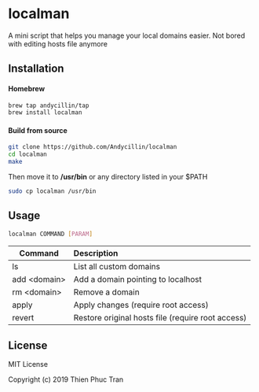 # localman

A mini script that helps you manage your local domains easier.
Not bored with editing hosts file anymore

## Installation
#### Homebrew
```bash
brew tap andycillin/tap
brew install localman
```
#### Build from source
```bash
git clone https://github.com/Andycillin/localman
cd localman
make
```
Then move it to **/usr/bin** or any directory listed in your $PATH
```bash
sudo cp localman /usr/bin
```

## Usage

```bash
localman COMMAND [PARAM] 
```

| Command        | Description  | 
| -------------  |:-------------| 
| ls             | List all custom domains | 
| add &lt;domain&gt;   | Add a domain pointing to localhost      |
| rm &lt;domain&gt;     | Remove a domain      | 
| apply          | Apply changes (require root access)     | 
| revert         | Restore original hosts file (require root access)      | 

## License

MIT License

Copyright (c) 2019 Thien Phuc Tran
